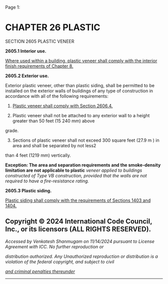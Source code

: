 Page 1:

# CHAPTER 26 PLASTIC

 SECTION 2605
 PLASTIC VENEER


**2605.1 Interior use.**

[Where used within a building, plastic veneer shall comply with the interior finish requirements of Chapter 8.](http://codes.iccsafe.org/#VACC2021P1_Ch08)

**2605.2 Exterior use.**

Exterior plastic veneer, other than plastic siding, shall be permitted to be installed on the exterior walls of buildings of
any type of construction in accordance with all of the following requirements:

1. [Plastic veneer shall comply with Section 2606.4.](http://codes.iccsafe.org/#VACC2021P1_Ch26_Sec2606.4)

2. Plastic veneer shall not be attached to any exterior wall to a height greater than 50 feet (15 240 mm) above


grade.


3. Sections of plastic veneer shall not exceed 300 square feet (27.9 m ) in area and shall be separated by not less2

than 4 feet (1219 mm) vertically.

**Exception: The area and separation requirements and the smoke-density limitation are not applicable to plastic**
_veneer applied to buildings constructed of Type VB construction, provided that the walls are not required to have a_
_fire-resistance rating._

**2605.3 Plastic siding.**

[Plastic siding shall comply with the requirements of Sections 1403 and 1404.](http://codes.iccsafe.org/#VACC2021P1_Ch14_Sec1403)


## Copyright © 2024 International Code Council, Inc., or its licensors (ALL RIGHTS RESERVED).

_Accessed by Venkatesh Shanmugam on 11/14/2024 pursuant to License Agreement with ICC. No further reproduction or_

_distribution authorized. Any Unauthorized reproduction or distribution is a violation of the federal copyright, and subject to civil_

_[and criminal penalties thereunder](http://codes.iccsafe.org/content/VACC2021P1/chapter-26-plastic#VACC2021P1_Ch26_Sec2605)_


-----



